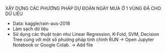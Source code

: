 XÂY DỰNG CÁC PHƯƠNG PHÁP DỰ ĐOÁN NGÀY MƯA Ở 1 VÙNG ĐÃ CHO DỮ LIỆU
- Data: kaggle/rain-aus-2018
- Làm sạch dữ liệu
- Sử dụng các thụật toán như Linear Regression, K-Fold, SVM, Decision Tree cùng với một số phương pháp tinh chỉnh
RUN -> Open Jupyter Notebook or Google Colab. -> Add file 
